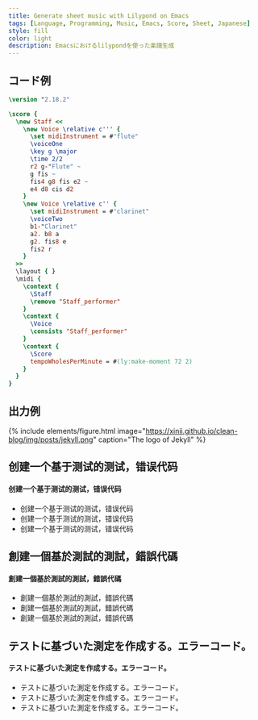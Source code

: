 ```yaml
---
title: Generate sheet music with Lilypond on Emacs
tags: [Language, Programming, Music, Emacs, Score, Sheet, Japanese]
style: fill
color: light
description: Emacsにおけるlilypondを使った楽譜生成
---
```


## コード例

```lilypond
\version "2.18.2"

\score {
  \new Staff <<
    \new Voice \relative c''' {
      \set midiInstrument = #"flute"
      \voiceOne
      \key g \major
      \time 2/2
      r2 g-"Flute" ~
      g fis ~
      fis4 g8 fis e2 ~
      e4 d8 cis d2
    }
    \new Voice \relative c'' {
      \set midiInstrument = #"clarinet"
      \voiceTwo
      b1-"Clarinet"
      a2. b8 a
      g2. fis8 e
      fis2 r
    }
  >>
  \layout { }
  \midi {
    \context {
      \Staff
      \remove "Staff_performer"
    }
    \context {
      \Voice
      \consists "Staff_performer"      
    }
    \context {
      \Score
      tempoWholesPerMinute = #(ly:make-moment 72 2)
    }
  }
}
```

## 出力例

{% include elements/figure.html image="https://xinii.github.io/clean-blog/img/posts/jekyll.png" caption="The logo of Jekyll" %}

## 创建一个基于测试的测试，错误代码
#### 创建一个基于测试的测试，错误代码
- 创建一个基于测试的测试，错误代码
- 创建一个基于测试的测试，错误代码
- 创建一个基于测试的测试，错误代码
## 創建一個基於測試的測試，錯誤代碼
#### 創建一個基於測試的測試，錯誤代碼
- 創建一個基於測試的測試，錯誤代碼
- 創建一個基於測試的測試，錯誤代碼
- 創建一個基於測試的測試，錯誤代碼
## テストに基づいた測定を作成する。エラーコード。
#### テストに基づいた測定を作成する。エラーコード。
- テストに基づいた測定を作成する。エラーコード。
- テストに基づいた測定を作成する。エラーコード。
- テストに基づいた測定を作成する。エラーコード。
